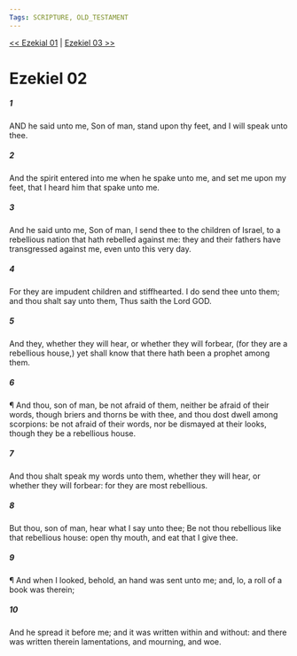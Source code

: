 ```yaml
---
Tags: SCRIPTURE, OLD_TESTAMENT
---
```


[<< Ezekial 01](OLD_TESTAMENT/26_Ezekiel/Ezekial_01.md) | [Ezekiel 03 >>](OLD_TESTAMENT/26_Ezekiel/Ezekiel_03.md)

# Ezekiel 02

##### 1
 AND he said unto me, Son of man, stand upon thy feet, and I will speak unto thee.
##### 2
 And the spirit entered into me when he spake unto me, and set me upon my feet, that I heard him that spake unto me.
##### 3
 And he said unto me, Son of man, I send thee to the children of Israel, to a rebellious nation that hath rebelled against me: they and their fathers have transgressed against me, even unto this very day.
##### 4
 For they are impudent children and stiffhearted.  I do send thee unto them; and thou shalt say unto them, Thus saith the Lord GOD.
##### 5
 And they, whether they will hear, or whether they will forbear, (for they are a rebellious house,) yet shall know that there hath been a prophet among them.
##### 6
 ¶ And thou, son of man, be not afraid of them, neither be afraid of their words, though briers and thorns be with thee, and thou dost dwell among scorpions: be not afraid of their words, nor be dismayed at their looks, though they be a rebellious house.
##### 7
 And thou shalt speak my words unto them, whether they will hear, or whether they will forbear: for they are most rebellious.
##### 8
 But thou, son of man, hear what I say unto thee; Be not thou rebellious like that rebellious house: open thy mouth, and eat that I give thee.
##### 9
 ¶ And when I looked, behold, an hand was sent unto me; and, lo, a roll of a book was therein;
##### 10
 And he spread it before me; and it was written within and without: and there was written therein lamentations, and mourning, and woe.

